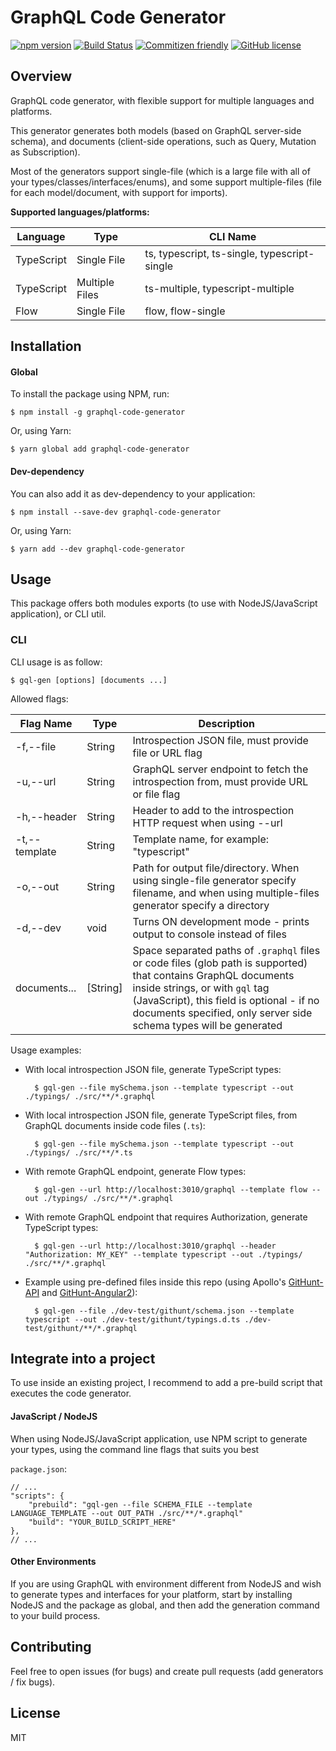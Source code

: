 # GraphQL Code Generator

[![npm version](https://badge.fury.io/js/graphql-code-generator.svg)](https://badge.fury.io/js/graphql-code-generator) [![Build Status](https://travis-ci.org/dotansimha/graphql-code-generator.svg?branch=master)](https://travis-ci.org/dotansimha/graphql-code-generator) [![Commitizen friendly](https://img.shields.io/badge/commitizen-friendly-brightgreen.svg)](http://commitizen.github.io/cz-cli/) [![GitHub license](https://img.shields.io/badge/license-MIT-lightgrey.svg?maxAge=2592000)](https://raw.githubusercontent.com/apollostack/apollo-ios/master/LICENSE)


## Overview

GraphQL code generator, with flexible support for multiple languages and platforms. 

This generator generates both models (based on GraphQL server-side schema), and documents (client-side operations, such as Query, Mutation as Subscription).

Most of the generators support single-file (which is a large file with all of your types/classes/interfaces/enums), and some support multiple-files (file for each model/document, with support for imports).

**Supported languages/platforms:**

| Language        | Type           | CLI Name                                                                  |
|-----------------|----------------|---------------------------------------------------------------------------|
| TypeScript      | Single File    | ts, typescript, ts-single, typescript-single                              |
| TypeScript      | Multiple Files | ts-multiple, typescript-multiple                                          |
| Flow            | Single File    | flow, flow-single                                                         |


## Installation

#### Global

To install the package using NPM, run:

    $ npm install -g graphql-code-generator

Or, using Yarn:
    
    $ yarn global add graphql-code-generator

#### Dev-dependency

You can also add it as dev-dependency to your application:

    $ npm install --save-dev graphql-code-generator

Or, using Yarn:
    
    $ yarn add --dev graphql-code-generator

## Usage

This package offers both modules exports (to use with NodeJS/JavaScript application), or CLI util.

### CLI 

CLI usage is as follow:

    $ gql-gen [options] [documents ...]
    
Allowed flags:    

| Flag Name       | Type     | Description                                                                            |
|-----------------|----------|----------------------------------------------------------------------------------------|
| -f,--file       | String   | Introspection JSON file, must provide file or URL flag                                 |
| -u,--url        | String   | GraphQL server endpoint to fetch the introspection from, must provide URL or file flag |
| -h,--header     | String   | Header to add to the introspection HTTP request when using --url  |
| -t,--template   | String   | Template name, for example: "typescript"                                               |
| -o,--out        | String   | Path for output file/directory. When using single-file generator specify filename, and when using multiple-files generator specify a directory                                     |
| -d,--dev        | void     | Turns ON development mode - prints output to console instead of files                  |
| documents...    | [String] | Space separated paths of `.graphql` files or code files (glob path is supported) that contains GraphQL documents inside strings, or with `gql` tag (JavaScript), this field is optional - if no documents specified, only server side schema types will be generated                           |

Usage examples:

- With local introspection JSON file, generate TypeScript types:

        $ gql-gen --file mySchema.json --template typescript --out ./typings/ ./src/**/*.graphql
    
- With local introspection JSON file, generate TypeScript files, from GraphQL documents inside code files (`.ts`):

        $ gql-gen --file mySchema.json --template typescript --out ./typings/ ./src/**/*.ts
    
- With remote GraphQL endpoint, generate Flow types:

        $ gql-gen --url http://localhost:3010/graphql --template flow --out ./typings/ ./src/**/*.graphql

- With remote GraphQL endpoint that requires Authorization, generate TypeScript types:

        $ gql-gen --url http://localhost:3010/graphql --header "Authorization: MY_KEY" --template typescript --out ./typings/ ./src/**/*.graphql
    
- Example using pre-defined files inside this repo (using Apollo's [GitHunt-API](https://github.com/apollostack/Githunt-API) and [GitHunt-Angular2](https://github.com/apollostack/Githunt-angular2)):

        $ gql-gen --file ./dev-test/githunt/schema.json --template typescript --out ./dev-test/githunt/typings.d.ts ./dev-test/githunt/**/*.graphql 

## Integrate into a project

To use inside an existing project, I recommend to add a pre-build script that executes the code generator.

#### JavaScript / NodeJS

When using NodeJS/JavaScript application, use NPM script to generate your types, using the command line flags that suits you best

`package.json`:

    // ...
    "scripts": {
        "prebuild": "gql-gen --file SCHEMA_FILE --template LANGUAGE_TEMPLATE --out OUT_PATH ./src/**/*.graphql"
        "build": "YOUR_BUILD_SCRIPT_HERE"
    },
    // ...

#### Other Environments

If you are using GraphQL with environment different from NodeJS and wish to generate types and interfaces for your platform, start by installing NodeJS and the package as global, and then add the generation command to your build process.

## Contributing

Feel free to open issues (for bugs) and create pull requests (add generators / fix bugs).

## License

MIT
